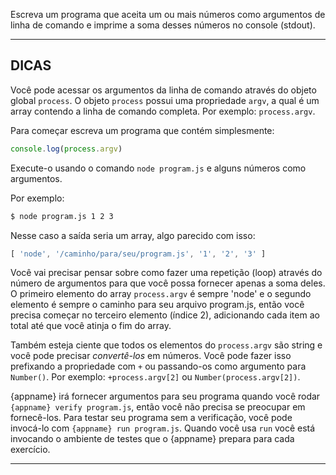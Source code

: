 Escreva um programa que aceita um ou mais números como argumentos de linha de comando e imprime a soma desses números no console (stdout).

----------------------------------------------------------------------
## DICAS

Você pode acessar os argumentos da linha de comando através do objeto global `process`. O objeto `process` possui uma propriedade `argv`, a qual é um array contendo a linha de comando completa. Por exemplo: `process.argv`.

Para começar escreva um programa que contém simplesmente:

```js
console.log(process.argv)
```

Execute-o usando o comando `node program.js` e alguns números como argumentos.

Por exemplo:
```sh
$ node program.js 1 2 3
```

Nesse caso a saída seria um array, algo parecido com isso:

```js
[ 'node', '/caminho/para/seu/program.js', '1', '2', '3' ]
```

Você vai precisar pensar sobre como fazer uma repetição (loop) através do número de argumentos para que você possa fornecer apenas a soma deles. O primeiro elemento do array `process.argv` é sempre 'node' e o segundo elemento é sempre o caminho para seu arquivo program.js, então você precisa começar no terceiro elemento (índice 2), adicionando cada item ao total até que você atinja o fim do array.

Também esteja ciente que todos os elementos do `process.argv` são string e você pode precisar *convertê-los* em números. Você pode fazer isso prefixando a propriedade com `+` ou passando-os como argumento para `Number()`. Por exemplo: `+process.argv[2]` ou `Number(process.argv[2])`.

{appname} irá fornecer argumentos para seu programa quando você rodar `{appname} verify program.js`, então você não precisa se preocupar em fornecê-los. Para testar seu programa sem a verificação, você pode invocá-lo com `{appname} run program.js`. Quando você usa `run` você está invocando o ambiente de testes que o {appname} prepara para cada exercício.

----------------------------------------------------------------------
